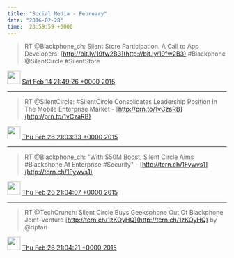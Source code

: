 ```yaml
---    
title: "Social Media - February"
date: "2016-02-28"
time:  23:59:59 +0000
---
```


> RT @Blackphone_ch: Silent Store Participation. A Call to App Developers: [http://bit.ly/19fw2B3](http://bit.ly/19fw2B3)  #Blackphone @SilentCircle #SilentStore

<img src="{{ site.url }}{{ site.baseurl }}/assets/images/media/tweet.ico" width="30" /> [Sat Feb 14 21:49:26 +0000 2015](https://twitter.com/ChristopherA/status/566715868151701504)

----

> RT @SilentCircle: #SilentCircle Consolidates Leadership Position In The Mobile Enterprise Market - [http://prn.to/1vCzaRB](http://prn.to/1vCzaRB)

<img src="{{ site.url }}{{ site.baseurl }}/assets/images/media/tweet.ico" width="30" /> [Thu Feb 26 21:03:33 +0000 2015](https://twitter.com/ChristopherA/status/571052975671496704)

----

> RT @Blackphone_ch: "With $50M Boost, Silent Circle Aims #Blackphone At Enterprise #Security" - [http://tcrn.ch/1Fywvs1](http://tcrn.ch/1Fywvs1)

<img src="{{ site.url }}{{ site.baseurl }}/assets/images/media/tweet.ico" width="30" /> [Thu Feb 26 21:04:07 +0000 2015](https://twitter.com/ChristopherA/status/571053118718214145)

----

> RT @TechCrunch: Silent Circle Buys Geeksphone Out Of Blackphone Joint-Venture [http://tcrn.ch/1zKOyHQ](http://tcrn.ch/1zKOyHQ) by @riptari

<img src="{{ site.url }}{{ site.baseurl }}/assets/images/media/tweet.ico" width="30" /> [Thu Feb 26 21:04:21 +0000 2015](https://twitter.com/ChristopherA/status/571053175064498176)